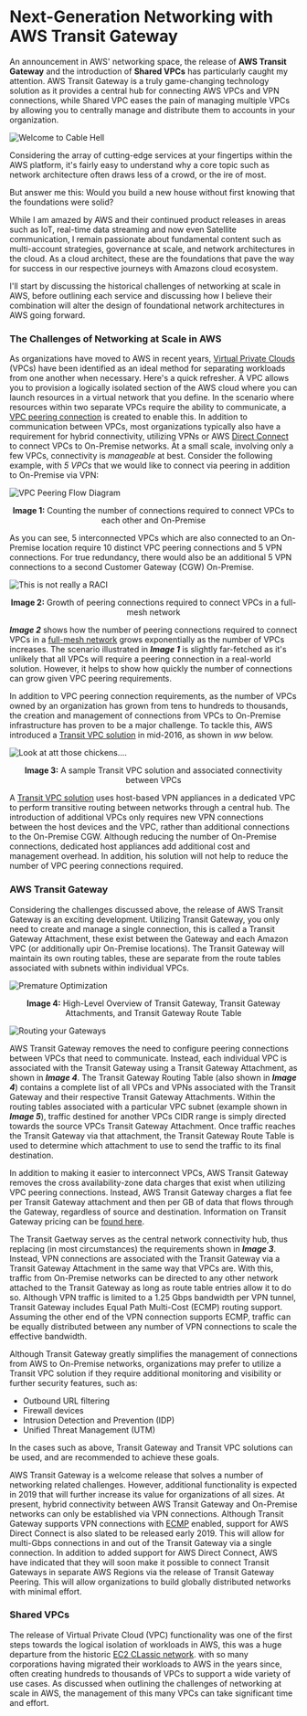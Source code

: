 # Next-Generation Networking with AWS Transit Gateway

An announcement in AWS' networking space, the release of **AWS Transit Gateway** and the introduction of **Shared VPCs** has particularly caught my attention. AWS Transit Gateway is a truly game-changing technology solution as it provides a central hub for connecting AWS VPCs and VPN connections, while Shared VPC eases the pain of managing multiple VPCs by allowing you to centrally manage and distribute them to accounts in your organization.

![Welcome to Cable Hell](assets/transitgateway.jpg)

Considering the array of cutting-edge services at your fingertips within the AWS platform, it's fairly easy to understand why a core topic such as network architecture often draws less of a crowd, or the ire of most.

But answer me this: Would you build a new house without first knowing that the foundations were solid?

While I am amazed by AWS and their continued product releases in areas such as IoT, real-time data streaming and now even Satellite communication, I remain passionate about fundamental content such as multi-account strategies, governance at scale, and network architectures in the cloud. As a cloud architect, these are the foundations that pave the way for success in our respective journeys with Amazons cloud ecosystem.

I'll start by discussing the historical challenges of networking at scale in AWS, before outlining each service and discussing how I believe their combination will alter the design of foundational network architectures in AWS going forward.


### The Challenges of Networking at Scale in AWS

As organizations have moved to AWS in recent years, [Virtual Private Clouds](https://docs.aws.amazon.com/vpc/latest/userguide/what-is-amazon-vpc.html) (VPCs) have been identified as an ideal method for separating workloads from one another when necessary. Here's a quick refresher. A VPC allows you to provision a logically isolated section of the AWS cloud where you can launch resources in a virtual network that you define. In the scenario where resources within two separate VPCs require the ability to communicate, a [VPC peering connection](https://github.com/ehime/paper-vpcpeering) is created to enable this. In addition to communication between VPCs, most organizations typically also have a requirement for hybrid connectivity, utilizing VPNs or AWS [Direct Connect](https://docs.aws.amazon.com/directconnect/latest/UserGuide/Welcome.html) to connect VPCs to On-Premise networks. At a small scale, involving only a few VPCs, connectivity is _manageable_ at best. Consider the following example, with _5 VPCs_ that we would like to connect via peering in addition to On-Premise via VPN:

![VPC Peering Flow Diagram](assets/vpc-peering.png)

<sub><center><b>Image 1:</b> Counting the number of connections required to connect VPCs to each other and On-Premise</center></sub>

As you can see, 5 interconnected VPCs which are also connected to an On-Premise location require 10 distinct VPC peering connections and 5 VPN connections. For true redundancy, there would also be an additional 5 VPN connections to a second Customer Gateway (CGW) On-Premise.

![This is not really a RACI](assets/raci.png)

<sub><center><b>Image 2:</b> Growth of peering connections required to connect VPCs in a full-mesh network</center></sub>


_**Image 2**_ shows how the number of peering connections required to connect VPCs in a [full-mesh network](https://www.webopedia.com/TERM/M/mesh.html) grows exponentially as the number of VPCs increases. The scenario illustrated in _**Image 1**_ is slightly far-fetched as it's unlikely that all VPCs will require a peering connection in a real-world solution. However, it helps to show how quickly the number of connections can grow given VPC peering requirements.

In addition to VPC peering connection requirements, as the number of VPCs owned by an organization has grown from tens to hundreds to thousands, the creation and management of connections from VPCs to On-Premise infrastructure has proven to be a major challenge. To tackle this, AWS introduced a [Transit VPC solution](https://aws.amazon.com/blogs/aws/aws-solution-transit-vpc/) in mid-2016, as shown in _ww_ below.

![Look at att those chickens....](assets/transit-assoc.png)

<sub><center><b>Image 3:</b> A sample Transit VPC solution and associated connectivity between VPCs</center></sub>


A [Transit VPC solution](https://aws.amazon.com/blogs/aws/aws-solution-transit-vpc/) uses host-based VPN appliances in a dedicated VPC to perform transitive routing between networks through a central hub. The introduction of additional VPCs only requires new VPN connections between the host devices and the VPC, rather than additional connections to the On-Premise CGW. Although reducing the number of On-Premise connections, dedicated host appliances add additional cost and management overhead. In addition, his solution will not help to reduce the number of VPC peering connections required.


### AWS Transit Gateway

Considering the challenges discussed above, the release of AWS Transit Gateway is an exciting development. Utilizing Transit Gateway, you only need to create and manage a single connection, this is called a Transit Gateway Attachment, these exist between the Gateway and each Amazon VPC (or additionally upir On-Premise locations). The Transit Gateway will maintain its own routing tables, these are separate from the route tables associated with subnets within individual VPCs.

![Premature Optimization](assets/gateway-assoc.png)

<sub><center><b>Image 4:</b> High-Level Overview of Transit Gateway, Transit Gateway Attachments, and Transit Gateway Route Table</center></sub>

![Routing your Gateways](assets/route-table.png)

AWS Transit Gateway removes the need to configure peering connections between VPCs that need to communicate. Instead, each individual VPC is associated with the Transit Gateway using a Transit Gateway Attachment, as shown in _**Image 4**_. The Transit Gateway Routing Table (also shown in _**Image 4**_) contains a complete list of all VPCs and VPNs associated with the Transit Gateway and their respective Transit Gateway Attachments. Within the routing tables associated with a particular VPC subnet (example shown in _**Image 5**_), traffic destined for another VPCs CIDR range is simply directed towards the source VPCs Transit Gateway Attachment. Once traffic reaches the Transit Gateway via that attachment, the Transit Gateway Route Table is used to determine which attachment to use to send the traffic to its final destination.

In addition to making it easier to interconnect VPCs, AWS Transit Gateway removes the cross availability-zone data charges that exist when utilizing VPC peering connections. Instead, AWS Transit Gateway charges a flat fee per Transit Gateway attachment and then per GB of data that flows through the Gateway, regardless of source and destination. Information on Transit Gateway pricing can be [found here](https://aws.amazon.com/transit-gateway/pricing/).

The Transit Gaetway serves as the central network connectivity hub, thus replacing (in most circumstances) the requirements shown in _**Image 3**_. Instead, VPN connections are associated with the Transit Gateway via a Transit Gateway Attachment in the same way that VPCs are. With this, traffic from On-Premise networks can be directed to any other network attached to the Transit Gateway as long as route table entries allow it to do so. Although VPN traffic is limited to a 1.25 Gbps bandwidth per VPN tunnel, Transit Gateway includes Equal Path Multi-Cost (ECMP) routing support. Assuming the other end of the VPN connection supports ECMP, traffic can be equally distributed between any number of VPN connections to scale the effective bandwidth.

Although Transit Gateway greatly simplifies the management of connections from AWS to On-Premise networks, organizations may prefer to utilize a Transit VPC solution if they require additional monitoring and visibility or further security features, such as:

  - Outbound URL filtering
  - Firewall devices
  - Intrusion Detection and Prevention (IDP)
  - Unified Threat Management (UTM)

In the cases such as above, Transit Gateway and Transit VPC solutions can be used, and are recommended to achieve these goals.

AWS Transit Gateway is a welcome release that solves a number of networking related challenges. However, additional functionality is expected in 2019 that will further increase its value for organizations of all sizes. At present, hybrid connectivity between AWS Transit Gateway and On-Premise networks can only be established via VPN connections. Although Transit Gateway supports VPN connections with [ECMP](https://en.wikipedia.org/wiki/Equal-cost_multi-path_routing) enabled, support for AWS Direct Connect is also slated to be released early 2019. This will allow for multi-Gbps connections in and out of the Transit Gateway via a single connection. In addition to added support for AWS Direct Connect, AWS have indicated that they will soon make it possible to connect Transit Gateways in separate AWS Regions via the release of Transit Gateway Peering. This will allow organizations to build globally distributed networks with minimal effort.


### Shared VPCs

The release of Virtual Private Cloud (VPC) functionality was one of the first steps towards the logical isolation of workloads in AWS, this was a huge departure from the historic [EC2 CLassic network](https://docs.rightscale.com/faq/clouds/aws/What_is_an_EC2-Classic_network.html). with so many corporations having migrated their workloads to AWS in the years since, often creating hundreds to thousands of VPCs to support a wide variety of use cases. As discussed when outlining the challenges of networking at scale in AWS, the management of this many VPCs can take significant time and effort.
